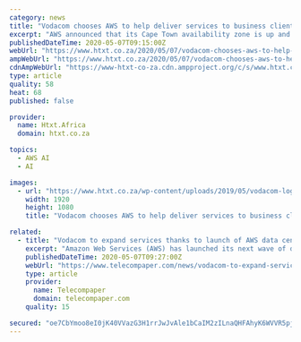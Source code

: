 ```yaml
---
category: news
title: "Vodacom chooses AWS to help deliver services to business clients locally"
excerpt: "AWS announced that its Cape Town availability zone is up and running, with a data centre presence now in the region. The move has been welcomed by all, and now Vodacom has confirmed that it will be partnering with AWS when it comes to delivering services to its business clients."
publishedDateTime: 2020-05-07T09:15:00Z
webUrl: "https://www.htxt.co.za/2020/05/07/vodacom-chooses-aws-to-help-deliver-services-to-business-clients-locally/"
ampWebUrl: "https://www.htxt.co.za/2020/05/07/vodacom-chooses-aws-to-help-deliver-services-to-business-clients-locally/amp/"
cdnAmpWebUrl: "https://www-htxt-co-za.cdn.ampproject.org/c/s/www.htxt.co.za/2020/05/07/vodacom-chooses-aws-to-help-deliver-services-to-business-clients-locally/amp/"
type: article
quality: 58
heat: 68
published: false

provider:
  name: Htxt.Africa
  domain: htxt.co.za

topics:
  - AWS AI
  - AI

images:
  - url: "https://www.htxt.co.za/wp-content/uploads/2019/05/vodacom-logo-header.jpg"
    width: 1920
    height: 1080
    title: "Vodacom chooses AWS to help deliver services to business clients locally"

related:
  - title: "Vodacom to expand services thanks to launch of AWS data centres in South Africa"
    excerpt: "Amazon Web Services (AWS) has launched its next wave of data centres in South Africa. Its partnership with Vodacom will enable Vodacom Business to expand its offering and provide improved business, cloud and other services to its clients."
    publishedDateTime: 2020-05-07T09:27:00Z
    webUrl: "https://www.telecompaper.com/news/vodacom-to-expand-services-thanks-to-launch-of-aws-data-centres-in-south-africa--1337524"
    type: article
    provider:
      name: Telecompaper
      domain: telecompaper.com
    quality: 15

secured: "oe7CbYmoo8eI0jK40VVazG3H1rrJwJvAle1bCaIM2zILnaQHFAhyK6WVVR5pjAianpCVRvx6FaTpWYgFTLrbLkLC/ynwy1Vg35UVKTs2et8YkAUrVoUGej0ElnuhNbnEASZLiDDfVaC25ARyhw3r7yYJ+aMUVsT856pi80l9ZB+PrhyyobblDpMeImlNBrUG0itzJZEf6mdVuaDnDQ9sz27mDklQfsezsMCsNkmtw+klqIR6Rxh5w/iTvhmah76SD/9eQCAnuNiSf1NAXnbDSlWSn5O0+PAZE4Yq9CyalVOBKww2Pne668AUoBv2Fw9n;UwdlIqcQqm9CAzR3yAy2DA=="
---
```


